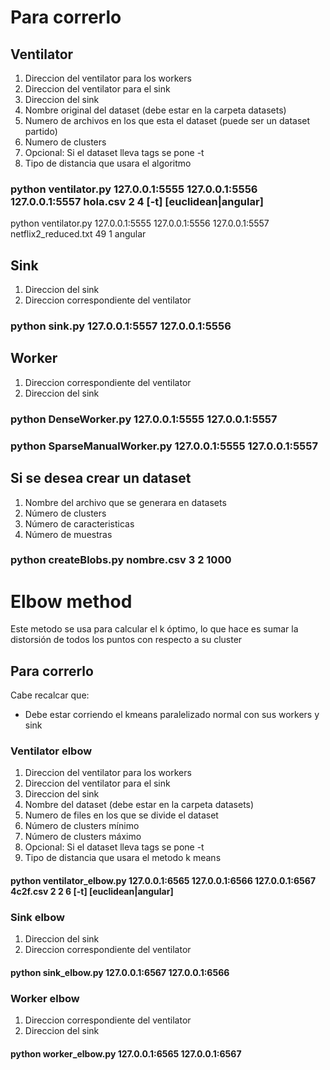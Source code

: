 # Para correrlo 

## Ventilator
1. Direccion del ventilator para los workers
2. Direccion del ventilator para el sink
3. Direccion del sink
4. Nombre original del dataset (debe estar en la carpeta datasets)
5. Numero de archivos en los que esta el dataset (puede ser un dataset partido)
7. Numero de clusters 
8. Opcional: Si el dataset lleva tags se pone -t
9. Tipo de distancia que usara el algoritmo
### python ventilator.py 127.0.0.1:5555 127.0.0.1:5556 127.0.0.1:5557 hola.csv 2 4 [-t] [euclidean|angular]
python ventilator.py 127.0.0.1:5555 127.0.0.1:5556 127.0.0.1:5557 netflix2_reduced.txt 49 1 angular

## Sink 
1. Direccion del sink
2. Direccion correspondiente del ventilator

### python sink.py 127.0.0.1:5557 127.0.0.1:5556

## Worker 

1. Direccion correspondiente del ventilator
2. Direccion del sink 

### python DenseWorker.py 127.0.0.1:5555 127.0.0.1:5557
### python SparseManualWorker.py 127.0.0.1:5555 127.0.0.1:5557


## Si se desea crear un dataset 

1. Nombre del archivo que se generara en datasets 
2. Número de clusters 
3. Número de caracteristicas 
4. Número de muestras
### python createBlobs.py nombre.csv 3 2 1000

# Elbow method 

Este metodo se usa para calcular el k óptimo, lo que hace es sumar la distorsión 
de todos los puntos con respecto a su cluster 

## Para correrlo 

Cabe recalcar que:
* Debe estar corriendo el kmeans paralelizado normal con sus workers y sink

### Ventilator elbow
1. Direccion del ventilator para los workers
2. Direccion del ventilator para el sink
3. Direccion del sink
4. Nombre del dataset (debe estar en la carpeta datasets)
6. Numero de files en los que se divide el dataset
7. Número de clusters mínimo
8. Número de clusters máximo
9. Opcional: Si el dataset lleva tags se pone -t
10. Tipo de distancia que usara el metodo k means
#### python ventilator_elbow.py 127.0.0.1:6565 127.0.0.1:6566 127.0.0.1:6567 4c2f.csv 2 2 6 [-t] [euclidean|angular]

### Sink  elbow
1. Direccion del sink
2. Direccion correspondiente del ventilator

#### python sink_elbow.py 127.0.0.1:6567 127.0.0.1:6566

### Worker elbow

1. Direccion correspondiente del ventilator
2. Direccion del sink 

#### python worker_elbow.py 127.0.0.1:6565 127.0.0.1:6567